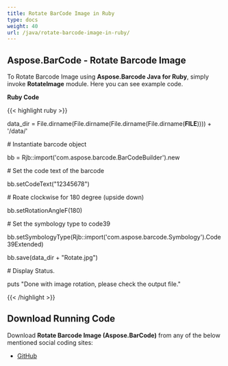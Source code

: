 ```yaml
---
title: Rotate BarCode Image in Ruby
type: docs
weight: 40
url: /java/rotate-barcode-image-in-ruby/
---
```


## **Aspose.BarCode - Rotate Barcode Image**
To Rotate Barcode Image using **Aspose.Barcode Java for Ruby**, simply invoke **RotateImage** module. Here you can see example code.

**Ruby Code**

{{< highlight ruby >}}

 data_dir = File.dirname(File.dirname(File.dirname(File.dirname(__FILE__)))) + '/data/'



\# Instantiate barcode object

bb = Rjb::import('com.aspose.barcode.BarCodeBuilder').new

\# Set the code text of the barcode

bb.setCodeText("12345678")

\# Roate clockwise for 180 degree (upside down)

bb.setRotationAngleF(180)

\# Set the symbology type to code39

bb.setSymbologyType(Rjb::import('com.aspose.barcode.Symbology').Code39Extended)

bb.save(data_dir + "Rotate.jpg")

\# Display Status.

puts "Done with image rotation, please check the output file."

{{< /highlight >}}
## **Download Running Code**
Download **Rotate Barcode Image (Aspose.BarCode)** from any of the below mentioned social coding sites:

- [GitHub](https://github.com/aspose-barcode/Aspose.BarCode-for-Java/blob/master/Plugins/Aspose_Barcode_Java_for_Ruby/lib/asposebarcodejava/BarcodeImage/rotateimage.rb)

